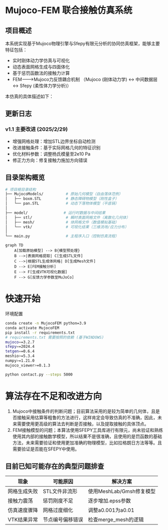 # Mujoco-FEM 联合接触仿真系统

## 项目概述
本系统实现基于Mujoco物理引擎与Sfepy有限元分析的协同仿真框架，能够主要特征包括：
- 实时刚体动力学仿真与可视化
- 动态表面网格生成与四面体化
- 基于惩罚函数法的接触力计算
- FEM--->Mujoco力反馈耦合机制 （Mujoco (刚体动力学) ↔ 中间数据层 ↔ Sfepy (柔性体力学分析)）

本仿真的具体描述如下：
## 更新日志
### v1.1 主要改进 (2025/2/29)
- 增强网格处理：增加STL边界坐标自动检测
- 改进接触条件：基于实际网格几何的特征识别
- 优化材料参数：调整杨氏模量至2e10 Pa
- 修正力方向：修复接触力施加方向错误

## 目录架构概览
```bash
# 项目根目录结构
├── MujocoModels/          # 原始几何模型（自由落体范例）
│   ├── boxm.STL           # 静态障碍物模型（刚性盒子）
│   └── pan.STL            # 动态下落物体模型（平底锅）
│
├── model/                # 运行时数据与中间结果
│   ├── stl/               # 瞬时表面网格文件（离散化几何体）
│   ├── mesh/              # 体网格文件（数值模拟基础）
│   └── vtk/               # 可视化结果（三维流场/应力分布）
│
└── main.py                # 主程序入口（控制仿真流程）
```
```mermaid
graph TD
    A[加载原始模型] --> B{模型预处理}
    B -->|表面网格提取| C[生成STL文件]
    C -->|根据STL生成体网格| D[生成Mesh文件]
    D --> E[FEM接触分析]
    E --> F[生成VTK可视化数据]
    F --> G[反馈力学参数至MuJoCo]
```
# 快速开始 
环境配置
```bash
conda create -n MujocoFEM python=3.9
conda activate MujocoFEM
pip install -r requirements.txt
# requirements.txt 需要按照的依赖 (基于WINDOWS)
mujoco==3.2.7
sfepy==2024.4
tetgen==0.6.4
meshio>=5.3.4
numpy>=1.21.0
mujoco_viewer>=0.1.3

python contact.py --steps 5000
```
# 算法存在不足和改进方向
  1. Mujoco中接触条件的判断问题；目前算法采用的是较为简单的几何体，且是否接触采用估算等粗鲁的方法进行，这样肯定会导致仿真的不准确，因此，未来需要使用更高级的算法去判断是否接触，以及提取接触的具体顶点。
  2. FEM接触模型的问题；本算法使用SFEPY工具库进行有限元，尚未验证和熟练使用其内部的接触数学模型，所以结果不是很准确，且使用的是罚函数的基础方法，未来需要验证和使用更加准确的物理模型，比如拉格朗日方法等等。且需要验证是否能在SFEPY中使用。

## 目前已知可能存在的典型问题排查
| 现象	         | 可能原因      | 解决方案   |
|-------------------|------------|-----------|
| 网格生成失败 | STL文件非流形      | 使用MeshLab/Gmsh修复模型    |
| 接触力震荡 | 惩罚刚度不足     |逐步增加.epss参数     |
| 仿真速度骤降 | 网格过度细化      | 调整a0.001为a0.01       |
| VTK结果异常 | 节点编号偏移错误     | 检查merge_mesh的逻辑     |

